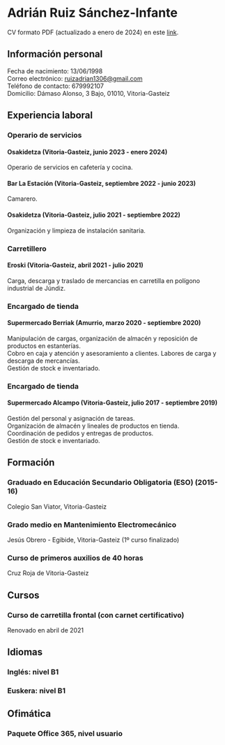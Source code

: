 # Adrián Ruiz Sánchez-Infante 
CV formato PDF (actualizado a enero de 2024) en este [link](https://github.com/adrianruiz1306/adrianruiz1306.github.io/raw/12d4c82a5d8ec6ec4f506ac60f9dae0800be6d34/cv_adrian_ruiz.pdf).
## Información personal 

Fecha de nacimiento: 13/06/1998  
Correo electrónico: [ruizadrian1306@gmail.com](mailto:ruizadrian1306@gmail.com)  
Teléfono de contacto: 679992107  
Domicilio: Dámaso Alonso, 3 Bajo, 01010, Vitoria-Gasteiz

## Experiencia laboral

### Operario de servicios
#### Osakidetza (Vitoria-Gasteiz, junio 2023 - enero 2024)
Operario de servicios en cafetería y cocina.

#### Bar La Estación (Vitoria-Gasteiz, septiembre 2022 - junio 2023)
Camarero.

#### Osakidetza (Vitoria-Gasteiz, julio 2021 - septiembre 2022)
Organización y limpieza de instalación sanitaria.

### Carretillero
#### Eroski (Vitoria-Gasteiz, abril 2021 - julio 2021)
Carga, descarga y traslado de mercancias en carretilla en polígono industrial de Júndiz.

### Encargado de tienda
#### Supermercado Berriak (Amurrio, marzo 2020 - septiembre 2020)
Manipulación de cargas, organización de almacén y reposición de productos en estanterías.  
Cobro en caja y atención y asesoramiento a clientes.
Labores de carga y descarga de mercancías.  
Gestión de stock e inventariado.

### Encargado de tienda
#### Supermercado Alcampo (Vitoria-Gasteiz, julio 2017 - septiembre 2019)
Gestión del personal y asignación de tareas.  
Organización de almacén y lineales de productos en tienda.  
Coordinación de pedidos y entregas de productos.  
Gestión de stock e inventariado.

## Formación
### Graduado en Educación Secundario Obligatoria (ESO) (2015-16)
Colegio San Viator, Vitoria-Gasteiz

### Grado medio en Mantenimiento Electromecánico
Jesús Obrero - Egibide, Vitoria-Gasteiz (1º curso finalizado)

### Curso de primeros auxilios de 40 horas
Cruz Roja de Vitoria-Gasteiz

## Cursos
### Curso de carretilla frontal (con carnet certificativo)
Renovado en abril de 2021

## Idiomas

### Inglés: nivel B1
### Euskera: nivel B1

## Ofimática
### Paquete Office 365, nivel usuario
